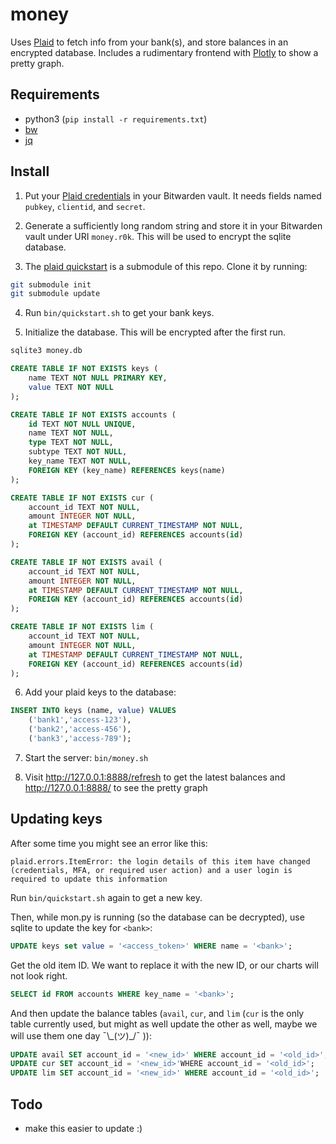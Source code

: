 # money

Uses [Plaid](https://plaid.com/) to fetch info from your bank(s), and store
balances in an encrypted database. Includes a rudimentary frontend with
[Plotly](https://plotly.com/javascript/) to show a pretty graph.

## Requirements

* python3 (`pip install -r requirements.txt`)
* [bw](https://github.com/bitwarden/cli)
* [jq](https://github.com/stedolan/jq)

## Install

1. Put your [Plaid credentials](https://dashboard.plaid.com/overview/development)
in your Bitwarden vault. It needs fields named `pubkey`, `clientid`, and `secret`.

2. Generate a sufficiently long random string and store it in your Bitwarden
vault under URI `money.r0k`. This will be used to encrypt the sqlite database.

3. The [plaid quickstart](https://github.com/plaid/quickstart) is a submodule of
this repo. Clone it by running:

```bash
git submodule init
git submodule update
```

4. Run `bin/quickstart.sh` to get your bank keys.

5. Initialize the database. This will be encrypted after the first run.

```bash
sqlite3 money.db
```

```sql
CREATE TABLE IF NOT EXISTS keys (
    name TEXT NOT NULL PRIMARY KEY,
    value TEXT NOT NULL
);

CREATE TABLE IF NOT EXISTS accounts (
    id TEXT NOT NULL UNIQUE,
    name TEXT NOT NULL,
    type TEXT NOT NULL,
    subtype TEXT NOT NULL,
    key_name TEXT NOT NULL,
    FOREIGN KEY (key_name) REFERENCES keys(name)
);

CREATE TABLE IF NOT EXISTS cur (
    account_id TEXT NOT NULL,
    amount INTEGER NOT NULL,
    at TIMESTAMP DEFAULT CURRENT_TIMESTAMP NOT NULL,
    FOREIGN KEY (account_id) REFERENCES accounts(id)
);

CREATE TABLE IF NOT EXISTS avail (
    account_id TEXT NOT NULL,
    amount INTEGER NOT NULL,
    at TIMESTAMP DEFAULT CURRENT_TIMESTAMP NOT NULL,
    FOREIGN KEY (account_id) REFERENCES accounts(id)
);

CREATE TABLE IF NOT EXISTS lim (
    account_id TEXT NOT NULL,
    amount INTEGER NOT NULL,
    at TIMESTAMP DEFAULT CURRENT_TIMESTAMP NOT NULL,
    FOREIGN KEY (account_id) REFERENCES accounts(id)
);
```

6. Add your plaid keys to the database:

```sql
INSERT INTO keys (name, value) VALUES
    ('bank1','access-123'),
    ('bank2','access-456'),
    ('bank3','access-789');
```

7. Start the server: `bin/money.sh`

9. Visit http://127.0.0.1:8888/refresh to get the latest balances and
http://127.0.0.1:8888/ to see the pretty graph


## Updating keys

After some time you might see an error like this:

`plaid.errors.ItemError: the login details of this item have changed (credentials, MFA, or required user action) and a user login is required to update this information`

Run `bin/quickstart.sh` again to get a new key.

Then, while mon.py is running (so the database can be decrypted), use sqlite to
update the key for `<bank>`:

```sql
UPDATE keys set value = '<access_token>' WHERE name = '<bank>';
```

Get the old item ID. We want to replace it with the new ID, or our charts will
not look right.

```sql
SELECT id FROM accounts WHERE key_name = '<bank>';
```

And then update the balance tables (`avail`, `cur`, and `lim` (`cur` is the only
table currently used, but might as well update the other as well, maybe we will
use them one day ¯\\\_(ツ)\_/¯ )):

```sql
UPDATE avail SET account_id = '<new_id>' WHERE account_id = '<old_id>';
UPDATE cur SET account_id = '<new_id>'WHERE account_id = '<old_id>';
UPDATE lim SET account_id = '<new_id>' WHERE account_id = '<old_id>';
```

## Todo

* make this easier to update :)
